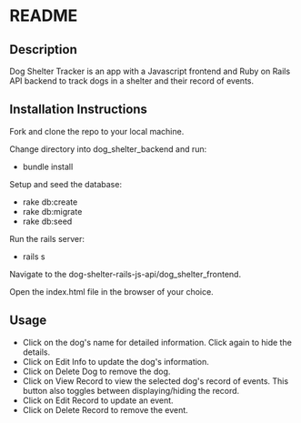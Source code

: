 # README
## Description
Dog Shelter Tracker is an app with a Javascript frontend and Ruby on Rails API backend to track dogs in a shelter and their record of events.

## Installation Instructions
Fork and clone the repo to your local machine.

Change directory into dog_shelter_backend and run:
* bundle install

Setup and seed the database:
* rake db:create
* rake db:migrate
* rake db:seed
  
Run the rails server: 
* rails s

Navigate to the dog-shelter-rails-js-api/dog_shelter_frontend.

Open the index.html file in the browser of your choice. 

## Usage
* Click on the dog's name for detailed information. Click again to hide the details.
* Click on Edit Info to update the dog's information.
* Click on Delete Dog to remove the dog.
* Click on View Record to view the selected dog's record of events. This button also toggles between displaying/hiding the record.
* Click on Edit Record to update an event.
* Click on Delete Record to remove the event.
